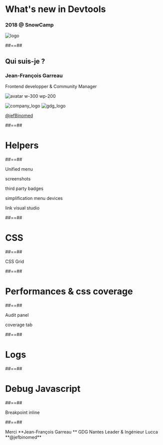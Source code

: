 

<!-- .slide: class="first-slide" -->


# What's new in Devtools
### 2018  @ **SnowCamp**

![logo](assets/images/devtools.jpg)


##==##

<!-- .slide: class="who-am-i" -->

## Qui suis-je ?

### Jean-François Garreau

<!-- .element: class="descjf" -->
Frontend developper & Community Manager

![avatar w-300 wp-200](assets/images/jf.jpg)


![company_logo](assets/images/lucca_logo.png)
![gdg_logo](assets/images/GDG-Logo-carre.png)

<!-- .element: class="twitter" -->
[@jefBinomed](https://twitter.com/jefBinomed)


##==##

<!-- .slide: class="transition-black"-->

# Helpers

##==##

Unified menu

screenshots

third party badges

simplification menu devices

link visual studio

##==##

<!-- .slide: class="transition-black"-->

# CSS

##==##

CSS Grid

##==##

<!-- .slide: class="transition-black"-->

# Performances & css coverage

##==##

Audit panel

coverage tab

##==##

<!-- .slide: class="transition-black"-->

# Logs


##==##

<!-- .slide: class="transition-black"-->

# Debug Javascript

##==##

Breakpoint inline



##==##

<!-- .slide: class="last-slide" -->

<!-- .element: class="thank-message" --> Merci

<!-- .element: class="presenter" --> **Jean-François Garreau  **

<!-- .element: class="work-rule" --> GDG Nantes Leader & Ingénieur Lucca

<!-- .element: class="email" --> **@jefbinomed**

